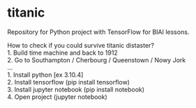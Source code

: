 # titanic
Repository for Python project with TensorFlow for BIAI lessons.  
  
How to check if you could survive titanic distaster?  
    1. Build time machine and back to 1912  
    2. Go to Southampton / Cherbourg / Queenstown / Nowy Jork  
    ...  
    1. Install python [ex 3.10.4]  
    2. Install tensorflow (pip install tensorflow)  
    3. Install jupyter notebook (pip install notebook)  
    4. Open project (jupyter notebook)  

